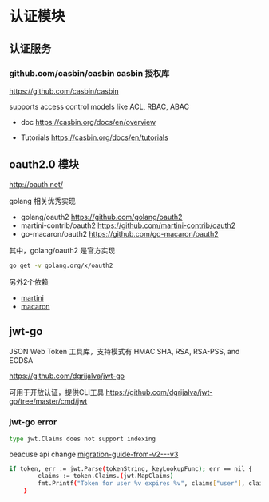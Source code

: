 # 认证模块

## 认证服务

### github.com/casbin/casbin casbin 授权库

https://github.com/casbin/casbin

supports access control models like ACL, RBAC, ABAC

- doc https://casbin.org/docs/en/overview

- Tutorials https://casbin.org/docs/en/tutorials

## oauth2.0 模块

http://oauth.net/

golang 相关优秀实现

- golang/oauth2 https://github.com/golang/oauth2
- martini-contrib/oauth2 https://github.com/martini-contrib/oauth2
- go-macaron/oauth2 https://github.com/go-macaron/oauth2

其中，golang/oauth2 是官方实现

```sh
go get -v golang.org/x/oauth2
```

另外2个依赖

- [martini](https://github.com/go-martini/martini)
- [macaron](https://github.com/go-macaron/macaron)

## jwt-go

JSON Web Token 工具库，支持模式有 HMAC SHA, RSA, RSA-PSS, and ECDSA

https://github.com/dgrijalva/jwt-go

可用于开放认证，提供CLI工具
https://github.com/dgrijalva/jwt-go/tree/master/cmd/jwt

### jwt-go error

```sh
type jwt.Claims does not support indexing
```

beacuse api change [migration-guide-from-v2---v3](https://github.com/dgrijalva/jwt-go/blob/master/MIGRATION_GUIDE.md#migration-guide-from-v2---v3)

```sh
if token, err := jwt.Parse(tokenString, keyLookupFunc); err == nil {
		claims := token.Claims.(jwt.MapClaims)
		fmt.Printf("Token for user %v expires %v", claims["user"], claims["exp"])
	}
```


